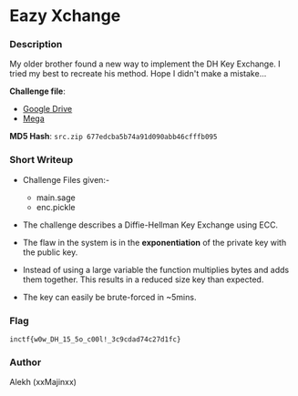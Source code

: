 # Eazy Xchange

### Description

My older brother found a new way to implement the DH Key Exchange. I tried my best to recreate his method. Hope I didn't make a mistake...

**Challenge file**: 
+ [Google Drive](https://drive.google.com/file/d/1ecoAFhDc2rfUgrFbnXykoxveUqAWNGZI/view?usp=sharing)
+ [Mega](https://mega.nz/file/BjZmkRLJ#EV13r061yTDGH6638AADdnPlRlz0sOeDf6VoB9EZ7cI)

**MD5 Hash**: `src.zip 677edcba5b74a91d090abb46cfffb095`

### Short Writeup

* Challenge Files given:-
    - main.sage
    - enc.pickle

* The challenge describes a Diffie-Hellman Key Exchange using ECC.

* The flaw in the system is in the **exponentiation** of the private key with the public key.

* Instead of using a large variable the function multiplies bytes and adds them together. This results in a reduced size key than expected.

* The key can easily be brute-forced in \~5mins.

### Flag

`inctf{w0w_DH_15_5o_c00l!_3c9cdad74c27d1fc}`

### Author

Alekh (xxMajinxx)